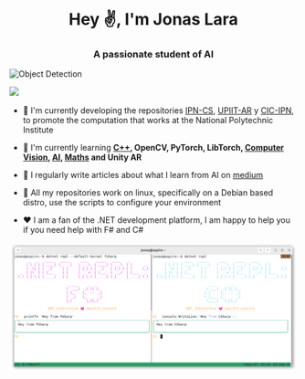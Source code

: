 <h1 align="center">Hey ✌, I'm Jonas Lara</h1>
<h3 align="center">A passionate student of AI</h3>


![Object Detection](./Sources/ComputerVision.gif)




![](https://komarev.com/ghpvc/?username=Jonas-Lara)

- 🔭 I'm currently developing the repositories [IPN-CS](https://github.com/Jonas-Lara/IPN-CS), [UPIIT-AR](https://github.com/Jonas-Lara/UPIIT-AR) y [CIC-IPN](https://github.com/Jonas-Lara/CIC-CNN), to promote the computation that works at the National Polytechnic Institute 
- 🌱 I'm currently learning **[C++](https://github.com/Jonas-Lara/Victory-cpp), OpenCV, PyTorch, LibTorch, [Computer Vision](https://github.com/Jonas-Lara/Computer-Vision), [AI](https://github.com/Jonas-Lara/AI-cpp), [Maths](https://github.com/Jonas-Lara/Sigma) and Unity AR**

- 📝 I regularly write articles about what I learn from AI on [medium](https://medium.com/@jonas_lara)

- 🐧 All my repositories work on linux, specifically on a Debian based distro, use the scripts to configure your environment

- ❤️ I am a fan of the .NET development platform, I am happy to help you if you need help with F# and C#


![dotNET Repl](./Sources/dotNET.png)


